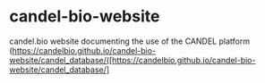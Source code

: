 # candel-bio-website
candel.bio website documenting the use of the CANDEL platform
(https://candelbio.github.io/candel-bio-website/candel_database/([https://candelbio.github.io/candel-bio-website/candel_database/]
